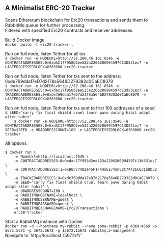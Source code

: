 ## A Minimalist ERC-20 Tracker  

Scans Ethererum blockchain for Erc20 transactions and sends them to RabbitMq queue for further processing.  
Filtered with specified Erc20 contracts and receiver addresses.  

Build Docker image  
`
docker build -t erc20-tracker .
`  

Run on full node, listen Tether for all txs  
`
$ docker run -e NODEURL=http://52.208.46.161:8546 -e CONTRACTADDRESSES:0=0xdAC17F958D2ee523a2206206994597C13D831ec7 -e LASTPROCESSEDBLOCK=8363860 erc20-tracker
`

Run on full node, listen Tether for txs sent to the address: 0xde769dda17eD7d2178a5646D279382d0CaEC8079  
`
$ docker run -e NODEURL=http://52.208.46.161:8546 -e CONTRACTADDRESSES:0=0xdac17f958d2ee523a2206206994597c13d831ec7 -e TRACKEDADDRESSES:0=0xde769dda17eD7d2178a5646D279382d0CaEC8079 -e LASTPROCESSEDBLOCK=8363860 erc20-tracker
`

Run on full node, listen Tether for txs sent to first 100 addresses of a seed    
`$ SEED="carry fix final shield cruel learn pave during habit adapt alter habit"`  
`    
$ docker run -e NODEURL=http://52.208.46.161:8546 -e CONTRACTADDRESSES:0=0xdAC17F958D2ee523a2206206994597C13D831ec7 -e SEED=$SEED -e HDADDRESSCOUNT=100 -e LASTPROCESSEDBLOCK=8363860 erc20-tracker
`

All options;  
```
$ docker run \
    -e NodeUrl=http://localhost:7545 \
    -e CONTRACTADDRESSES:0=0xdac17f958d2ee523a2206206994597c13d831ec7 \
    -e CONTRACTADDRESSES:1=0xB8c77482e45F1F44dE1745F52C74426C631bDD52 \
    -e TRACKEDADDRESSES:0=0xde769dda17eD7d2178a5646D279382d0CaEC8079 \
    -e SEED="carry fix final shield cruel learn pave during habit adapt alter habit" \
    -e HDADDRESSCOUNT=100 \
    -e RABBITMQHOSTNAME=localhost \
    -e RABBITMQUSERNAME=guest \
    -e RABBITMQPASSWORD=guest \
    -e RABBITMQEXCHANGENAME=Erc20Transactions \
    erc20-tracker
```

Start a RabbitMq instance with Docker  
`docker run -d --hostname my-rabbit --name some-rabbit -p 4369:4369 -p 5671:5671 -p 5672:5672 -p 15672:15672 rabbitmq:3-management`    
Navigate to 'http://localhost:15672/#/'  